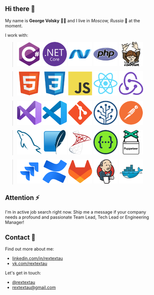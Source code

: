 ## Hi there 👋

My name is **George Volsky** 👨‍🦰 and I live in _Moscow, Russia_ 📌 at the moment.

I work with:

><code><img height="80" src="https://raw.githubusercontent.com/devicons/devicon/master/icons/csharp/csharp-original.svg"></code>
><code><img height="80" src="https://raw.githubusercontent.com/devicons/devicon/master/icons/dotnetcore/dotnetcore-original.svg"></code>
><code><img height="80" src="https://raw.githubusercontent.com/devicons/devicon/master/icons/dot-net/dot-net-original.svg"></code>
><code><img height="80" src="https://raw.githubusercontent.com/devicons/devicon/master/icons/php/php-original.svg"></code>
><code><img height="80" src="https://raw.githubusercontent.com/devicons/devicon/master/icons/composer/composer-original.svg"></code>

><code><img height="80" src="https://raw.githubusercontent.com/devicons/devicon/master/icons/html5/html5-original.svg"></code>
><code><img height="80" src="https://raw.githubusercontent.com/devicons/devicon/master/icons/css3/css3-original.svg"></code>
><code><img height="80" src="https://raw.githubusercontent.com/devicons/devicon/master/icons/javascript/javascript-original.svg"></code>
><code><img height="80" src="https://raw.githubusercontent.com/devicons/devicon/master/icons/react/react-original.svg"></code>
><code><img height="80" src="https://raw.githubusercontent.com/devicons/devicon/master/icons/redux/redux-original.svg"></code>

><code><img height="80" src="https://raw.githubusercontent.com/devicons/devicon/master/icons/visualstudio/visualstudio-original.svg"></code>
><code><img height="80" src="https://raw.githubusercontent.com/devicons/devicon/master/icons/vscode/vscode-original.svg"></code>
><code><img height="80" src="https://raw.githubusercontent.com/devicons/devicon/master/icons/git/git-original.svg"></code>
><code><img height="80" src="https://raw.githubusercontent.com/devicons/devicon/master/icons/sourcetree/sourcetree-original.svg"></code>
><code><img height="80" src="https://raw.githubusercontent.com/devicons/devicon/master/icons/postman/postman-original.svg"></code>

><code><img height="80" src="https://raw.githubusercontent.com/devicons/devicon/master/icons/mysql/mysql-original.svg"></code>
><code><img height="80" src="https://raw.githubusercontent.com/devicons/devicon/master/icons/sqlite/sqlite-original.svg"></code>
><code><img height="80" src="https://raw.githubusercontent.com/devicons/devicon/master/icons/microsoftsqlserver/microsoftsqlserver-original.svg"></code>
><code><img height="80" src="https://raw.githubusercontent.com/devicons/devicon/master/icons/swagger/swagger-original.svg"></code>
><code><img height="80" src="https://raw.githubusercontent.com/devicons/devicon/master/icons/puppeteer/puppeteer-original.svg"></code>

><code><img height="80" src="https://raw.githubusercontent.com/devicons/devicon/master/icons/jira/jira-original.svg"></code>
><code><img height="80" src="https://raw.githubusercontent.com/devicons/devicon/master/icons/confluence/confluence-original.svg"></code>
><code><img height="80" src="https://raw.githubusercontent.com/devicons/devicon/master/icons/gitlab/gitlab-original.svg"></code>
><code><img height="80" src="https://raw.githubusercontent.com/devicons/devicon/master/icons/jenkins/jenkins-original.svg"></code>
><code><img height="80" src="https://raw.githubusercontent.com/devicons/devicon/master/icons/docker/docker-original.svg"></code>

## Attention ⚡

I'm in active job search right now. Ship me a message if your company needs a profound and passionate Team Lead, Tech Lead or Engineering Manager!

## Contact 💬

Find out more about me:

<!-- [rextextau.com](https://rextextau.com) -->
- [linkedin.com/in/rextextau](https://www.linkedin.com/in/rextextau)
- [vk.com/rextextau](https://vk.com/rextextau)

Let's get in touch:

- [@rextextau](https://t.me/rextextau)
- [rextextau@gmail.com](mailto:rextextau@gmail.com)

<!--
**rexTexTau/rexTexTau** is a ✨ _special_ ✨ repository because its `README.md` (this file) appears on your GitHub profile.

Here are some ideas to get you started:

- 🔭 I’m currently working on ...
- 🌱 I’m currently learning ...
- 👯 I’m looking to collaborate on ...
- 🤔 I’m looking for help with ...
- 💬 Ask me about ...
- 📫 How to reach me: ...
- 😄 Pronouns: ...
- ⚡ Fun fact: ...
-->
